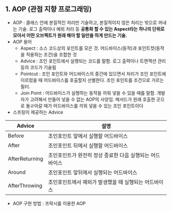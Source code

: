 ## 1. AOP (관점 지향 프로그래밍)
- AOP : 클래스 안에 본질적인 처리만 기술하고, 본질적이지 않은 처리는 밖으로 꺼내는 기술. 
로그 출력이나 예외 처리 등 **공통화 할 수 있는 Aspect라는 하나의 단위로 모아서 어떤 오브젝트가 원래 해야 할 일만을 하게 만드는 기술.**
- AOP 용어
   - Aspect : 소스 코드상의 포인트를 모은 것. 어드바이스(동작)과 포인트컷(동작을 적용하는 조건)을 조합한 것
   - Advice : 조인 포인트에서 실행되는 코드를 말함. 로그 출력이나 트랜잭션 관리 등의 코드가 기술됨
   - Pointcut : 조인 포인트와 어드바이스의 중간에 있으면서 처리가 조인 포인트에 이르렀을 때 어드바이스를 호출할지 선별한다. 조인 포인트를 조건으로 거르는 필터.
   - Join Point : 어드바이스가 실행하는 동작을 끼워 넣을 수 있을 때를 말함. 개발자가 고려해서 만들어 넣을 수 없는 AOP의 사양임. 
   메서드가 원래 호출한 곳으로 돌ㄹ아갈 때가 어드바이스를 끼워 넣을 수 있는 조인 포인트이다
- 스프링이 제공하는 Advice

|Advice|설명|
|----|----|
|Before|조인포인트 앞에서 실행할 어드바이스|
|After|조인포인트 뒤에서 실행할 어드바이스|
|AfterReturning|조인포인트가 완전히 정상 종료한 다음 실행되는 어드바이스|
|Around|조인포인트 앞뒤에서 실행되는 어드바이스|
|AfterThrowing|조인포인트에서 예외가 발생했을 때 실행되는 어드바이스|

- AOP 구현 방법 : 프락시를 이용한 AOP
